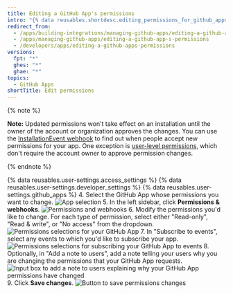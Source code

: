 ```yaml
---
title: Editing a GitHub App's permissions
intro: "{% data reusables.shortdesc.editing_permissions_for_github_apps %}"
redirect_from:
  - /apps/building-integrations/managing-github-apps/editing-a-github-app-s-permissions/
  - /apps/managing-github-apps/editing-a-github-app-s-permissions
  - /developers/apps/editing-a-github-apps-permissions
versions:
  fpt: "*"
  ghes: "*"
  ghae: "*"
topics:
  - GitHub Apps
shortTitle: Edit permissions
---
```


{% note %}

**Note:** Updated permissions won't take effect on an installation until the owner of the account or organization approves the changes. You can use the [InstallationEvent webhook](/webhooks/event-payloads/#installation) to find out when people accept new permissions for your app. One exception is [user-level permissions](/apps/building-github-apps/identifying-and-authorizing-users-for-github-apps/#user-level-permissions), which don't require the account owner to approve permission changes.

{% endnote %}

{% data reusables.user-settings.access_settings %}
{% data reusables.user-settings.developer_settings %}
{% data reusables.user-settings.github_apps %} 4. Select the GitHub App whose permissions you want to change.
![App selection](/assets/images/github-apps/github_apps_select-app.png) 5. In the left sidebar, click **Permissions & webhooks**.
![Permissions and webhooks](/assets/images/github-apps/github_apps_permissions_and_webhooks.png) 6. Modify the permissions you'd like to change. For each type of permission, select either "Read-only", "Read & write", or "No access" from the dropdown.
![Permissions selections for your GitHub App](/assets/images/github-apps/github_apps_permissions_post2dot13.png) 7. In "Subscribe to events", select any events to which you'd like to subscribe your app.
![Permissions selections for subscribing your GitHub App to events](/assets/images/github-apps/github_apps_permissions_subscribe_to_events.png) 8. Optionally, in "Add a note to users", add a note telling your users why you are changing the permissions that your GitHub App requests.
![Input box to add a note to users explaining why your GitHub App permissions have changed](/assets/images/github-apps/github_apps_permissions_note_to_users.png) 9. Click **Save changes**.
![Button to save permissions changes](/assets/images/github-apps/github_apps_save_changes.png)
